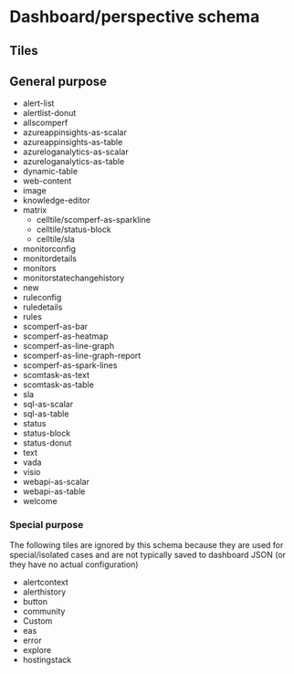 # Dashboard/perspective schema

## Tiles

## General purpose
* alert-list
* alertlist-donut
* allscomperf
* azureappinsights-as-scalar
* azureappinsights-as-table
* azureloganalytics-as-scalar
* azureloganalytics-as-table
* dynamic-table
* web-content
* image
* knowledge-editor
* matrix
	* celltile/scomperf-as-sparkline
	* celltile/status-block
	* celltile/sla
* monitorconfig
* monitordetails
* monitors
* monitorstatechangehistory
* new 
* ruleconfig
* ruledetails
* rules
* scomperf-as-bar
* scomperf-as-heatmap
* scomperf-as-line-graph
* scomperf-as-line-graph-report
* scomperf-as-spark-lines
* scomtask-as-text
* scomtask-as-table
* sla
* sql-as-scalar
* sql-as-table
* status
* status-block
* status-donut
* text
* vada
* visio
* webapi-as-scalar
* webapi-as-table
* welcome

### Special purpose
The following tiles are ignored by this schema because they are used for special/isolated cases and are not typically saved to dashboard JSON (or they have no actual configuration)

* alertcontext
* alerthistory
* button
* community
* Custom
* eas
* error
* explore
* hostingstack